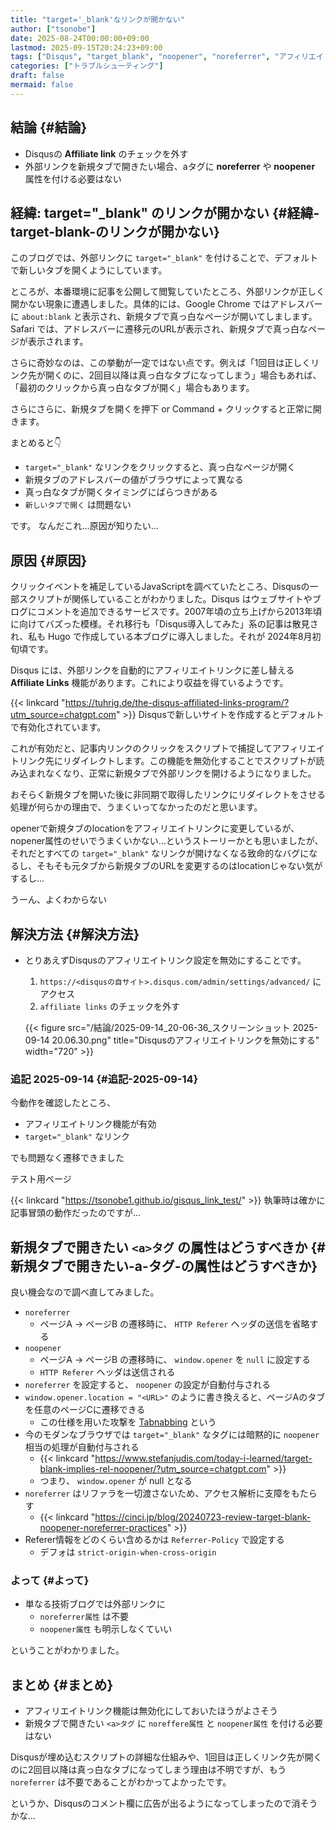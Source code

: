 ```yaml
---
title: "target='_blank'なリンクが開かない"
author: ["tsonobe"]
date: 2025-08-24T00:00:00+09:00
lastmod: 2025-09-15T20:24:23+09:00
tags: ["Disqus", "target_blank", "noopener", "noreferrer", "アフィリエイトリンク", "外部リンク", "Chrome", "Safari", "Hugo"]
categories: ["トラブルシューティング"]
draft: false
mermaid: false
---
```


## 結論 {#結論}

-   Disqusの ****Affiliate link**** のチェックを外す
-   外部リンクを新規タブで開きたい場合、aタグに **noreferrer** や **noopener**  属性を付ける必要はない


## 経緯: target="_blank" のリンクが開かない {#経緯-target-blank-のリンクが開かない}

このブログでは、外部リンクに `target="_blank"` を付けることで、デフォルトで新しいタブを開くようにしています。

ところが、本番環境に記事を公開して閲覧していたところ、外部リンクが正しく開かない現象に遭遇しました。具体的には、Google Chrome ではアドレスバーに `about:blank` と表示され、新規タブで真っ白なページが開いてしまします。Safari では、アドレスバーに遷移元のURLが表示され、新規タブで真っ白なページが表示されます。

さらに奇妙なのは、この挙動が一定ではない点です。例えば「1回目は正しくリンク先が開くのに、2回目以降は真っ白なタブになってしまう」場合もあれば、「最初のクリックから真っ白なタブが開く」場合もあります。

さらにさらに、新規タブを開くを押下 or Command + クリックすると正常に開きます。

まとめると👇️

-   `target="_blank"` なリンクをクリックすると、真っ白なページが開く
-   新規タブのアドレスバーの値がブラウザによって異なる
-   真っ白なタブが開くタイミングにばらつきがある
-   `新しいタブで開く` は問題ない

です。
なんだこれ...原因が知りたい...


## 原因 {#原因}

クリックイベントを補足しているJavaScriptを調べていたところ、Disqusの一部スクリプトが関係していることがわかりました。Disqus はウェブサイトやブログにコメントを追加できるサービスです。2007年頃の立ち上げから2013年頃に向けてバズった模様。それ移行も「Disqus導入してみた」系の記事は散見され、私も Hugo で作成している本ブログに導入しました。それが 2024年8月初旬頃です。

Disqus には、外部リンクを自動的にアフィリエイトリンクに差し替える ****Affiliate Links**** 機能があります。これにより収益を得ているようです。

{{< linkcard "https://tuhrig.de/the-disqus-affiliated-links-program/?utm_source=chatgpt.com" >}}
Disqusで新しいサイトを作成するとデフォルトで有効化されています。

これが有効だと、記事内リンクのクリックをスクリプトで捕捉してアフィリエイトリンク先にリダイレクトします。この機能を無効化することでスクリプトが読み込まれなくなり、正常に新規タブで外部リンクを開けるようになりました。

おそらく新規タブを開いた後に非同期で取得したリンクにリダイレクトをさせる処理が何らかの理由で、うまくいってなかったのだと思います。

openerで新規タブのlocationをアフィリエイトリンクに変更しているが、nopener属性のせいでうまくいかない...というストーリーかとも思いましたが、それだとすべての `target="_blank"` なリンクが開けなくなる致命的なバグになるし、そもそも元タブから新規タブのURLを変更するのはlocationじゃない気がするし...

うーん、よくわからない


## 解決方法 {#解決方法}

-   とりあえずDisqusのアフィリエイトリンク設定を無効にすることです。

    1.  `https://<disqusの自サイト>.disqus.com/admin/settings/advanced/` にアクセス
    2.  `affiliate links` のチェックを外す

    {{< figure src="/結論/2025-09-14_20-06-36_スクリーンショット 2025-09-14 20.06.30.png" title="Disqusのアフィリエイトリンクを無効にする" width="720" >}}


### 追記 2025-09-14 {#追記-2025-09-14}

今動作を確認したところ、

-   アフィリエイトリンク機能が有効
-   `target="_blank"` なリンク

でも問題なく遷移できました

テスト用ページ

{{< linkcard "https://tsonobe1.github.io/gisqus_link_test/" >}}
執筆時は確かに記事冒頭の動作だったのですが...


## 新規タブで開きたい `<a>タグ` の属性はどうすべきか {#新規タブで開きたい-a-タグ-の属性はどうすべきか}

良い機会なので調べ直してみました。

-   `noreferrer`
    -   ページA → ページB の遷移時に、 `HTTP Referer` ヘッダの送信を省略する
-   `noopener`
    -   ページA → ページB の遷移時に、 `window.opener` を `null` に設定する
    -   `HTTP Referer` ヘッダは送信される
-   `noreferrer` を設定すると、 `noopener` の設定が自動付与される
-   `window.opener.location = "<URL>"` のように書き換えると、ページAのタブを任意のページCに遷移できる
    -   この仕様を用いた攻撃を [Tabnabbing](https://owasp.org/www-community/attacks/Reverse_Tabnabbing?utm_source=chatgpt.com) という
-   今のモダンなブラウザでは `target="_blank"` なタグには暗黙的に `noopener` 相当の処理が自動付与される
    -   {{< linkcard "https://www.stefanjudis.com/today-i-learned/target-blank-implies-rel-noopener/?utm_source=chatgpt.com" >}}
    -   つまり、 `window.opener` が null となる
-   `noreferrer` はリファラを一切渡さないため、アクセス解析に支障をもたらす
    -   {{< linkcard "https://cinci.jp/blog/20240723-review-target-blank-noopener-noreferrer-practices" >}}
-   Referer情報をどのくらい含めるかは `Referrer-Policy` で設定する
    -   デフォは `strict-origin-when-cross-origin`


### よって {#よって}

-   単なる技術ブログでは外部リンクに
    -   `noreferrer属性` は不要
    -   `noopener属性` も明示しなくていい

ということがわかりました。


## まとめ {#まとめ}

-   アフィリエイトリンク機能は無効化にしておいたほうがよさそう
-   新規タブで開きたい `<a>タグ` に `noreffere属性` と `noopener属性` を付ける必要はない

Disqusが埋め込むスクリプトの詳細な仕組みや、1回目は正しくリンク先が開くのに2回目以降は真っ白なタブになってしまう理由は不明ですが、もう `noreferrer` は不要であることがわかってよかったです。

というか、Disqusのコメント欄に広告が出るようになってしまったので消そうかな...
